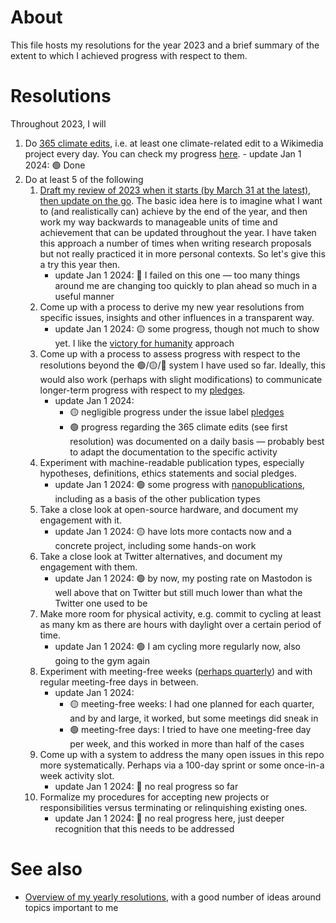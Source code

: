 # About

This file hosts my resolutions for the year 2023 and a brief summary of the extent to which I achieved progress with respect to them.

# Resolutions

Throughout 2023, I will

1. Do [365 climate edits](https://meta.wikimedia.org/wiki/Wikimedians_for_Sustainable_Development/365_climate_edits), i.e. at least one climate-related edit to a Wikimedia project every day. You can check my progress [here](https://www.wikidata.org/wiki/User:Daniel_Mietchen/365_climate_edits).
       - update Jan 1 2024: 🟢 Done
1. Do at least 5 of the following
   1. [Draft my review of 2023 when it starts (by March 31 at the latest), then update on the go](https://www.youtube.com/watch?v=n3kNlFMXslo#t=5m53s). The basic idea here is to imagine what I want to (and realistically can) achieve by the end of the year, and then work my way backwards to manageable units of time and achievement that can be updated throughout the year. I have taken this approach a number of times when writing research proposals but not really practiced it in more personal contexts. So let's give this a try this year then.
       - update Jan 1 2024: 🔴 I failed on this one &mdash; too many things around me are changing too quickly to plan ahead so much in a useful manner
   3. Come up with a process to derive my new year resolutions from specific issues, insights and other influences in a transparent way. 
       - update Jan 1 2024: 🟡 some progress, though not much to show yet. I like the [victory for humanity](https://github.com/Daniel-Mietchen/ideas/issues/518#issuecomment-1869890449) approach
   5. Come up with a process to assess progress with respect to the resolutions beyond the 🟢/🟡/🔴 system I have used so far. Ideally, this would also work (perhaps with slight modifications) to communicate longer-term progress with respect to my [pledges](https://github.com/Daniel-Mietchen/pledges). 
       - update Jan 1 2024:
         - 🟡 negligible progress under the issue label [pledges](https://github.com/Daniel-Mietchen/ideas/issues?q=is%3Aissue+is%3Aopen+label%3Apledges)
         - 🟢 progress regarding the 365 climate edits (see first resolution) was documented on a daily basis &mdash; probably best to adapt the documentation to the specific activity
   6. Experiment with machine-readable publication types, especially hypotheses, definitions, ethics statements and social pledges.
       - update Jan 1 2024: 🟢 some progress with [nanopublications]([url](https://doi.org/10.3897/biss.7.110725)), including as a basis of the other publication types
   7. Take a close look at open-source hardware, and document my engagement with it.
       - update Jan 1 2024: 🟡 have lots more contacts now and a concrete project, including some hands-on work
   8. Take a close look at Twitter alternatives, and document my engagement with them.
       - update Jan 1 2024: 🟢 by now, my posting rate on Mastodon is well above that on Twitter but still much lower than what the Twitter one used to be
   9. Make more room for physical activity, e.g. commit to cycling at least as many km as there are hours with daylight over a certain period of time.
       - update Jan 1 2024: 🟢 I am cycling more regularly now, also going to the gym again
   10. Experiment with meeting-free weeks ([perhaps quarterly](https://doi.org/10.1038/d41586-019-03953-y)) and with regular meeting-free days in between.
       - update Jan 1 2024:
         - 🟡 meeting-free weeks: I had one planned for each quarter, and by and large, it worked, but some meetings did sneak in
         - 🟢 meeting-free days: I tried to have one meeting-free day per week, and this worked in more than half of the cases
   11. Come up with a system to address the many open issues in this repo more systematically. Perhaps via a 100-day sprint or some once-in-a week activity slot.
       - update Jan 1 2024: 🔴 no real progress so far    
   12. Formalize my procedures for accepting new projects or responsibilities versus terminating or relinquishing existing ones.
       - update Jan 1 2024: 🔴 no real progress here, just deeper recognition that this needs to be addressed

# See also

* [Overview of my yearly resolutions](https://github.com/Daniel-Mietchen/ideas/tree/master/new-year-resolutions), with a good number of ideas around topics important to me
